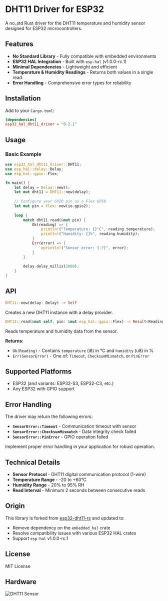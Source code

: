 # DHT11 Driver for ESP32

A no_std Rust driver for the DHT11 temperature and humidity sensor designed for ESP32 microcontrollers.

## Features

- **No Standard Library** - Fully compatible with embedded environments
- **ESP32 HAL Integration** - Built with `esp-hal` (v1.0.0-rc.1)
- **Minimal Dependencies** - Lightweight and efficient
- **Temperature & Humidity Readings** - Returns both values in a single read
- **Error Handling** - Comprehensive error types for reliability

## Installation

Add to your `Cargo.toml`:

```toml
[dependencies]
esp32_hal_dht11_driver = "0.2.1"
```

## Usage

### Basic Example

```rust
use esp32_hal_dht11_driver::DHT11;
use esp_hal::delay::Delay;
use esp_hal::gpio::Flex;

fn main() {
    let delay = Delay::new();
    let mut dht11 = DHT11::new(delay);
    
    // Configure your GPIO pin as a Flex GPIO
    let mut pin = Flex::new(io.gpio2);
    
    loop {
        match dht11.read(&mut pin) {
            Ok(reading) => {
                println!("Temperature: {}°C", reading.temperature);
                println!("Humidity: {}%", reading.humidity);
            }
            Err(error) => {
                eprintln!("Sensor error: {:?}", error);
            }
        }
        
        delay.delay_millis(2000);
    }
}
```

## API

```rust
DHT11::new(delay: Delay) -> Self
```

Creates a new DHT11 instance with a delay provider.

```rust
DHT11::read(&mut self, pin: &mut esp_hal::gpio::Flex) -> Result<Reading, SensorError>
```

Reads temperature and humidity data from the sensor.

**Returns:**
- `Ok(Reading)` - Contains `temperature` (i8) in °C and `humidity` (u8) in %
- `Err(SensorError)` - One of: `Timeout`, `ChecksumMismatch`, or `PinError`

## Supported Platforms

- ESP32 (and variants: ESP32-S3, ESP32-C3, etc.)
- Any ESP32 with GPIO support

## Error Handling

The driver may return the following errors:

- **`SensorError::Timeout`** - Communication timeout with sensor
- **`SensorError::ChecksumMismatch`** - Data integrity check failed
- **`SensorError::PinError`** - GPIO operation failed

Implement proper error handling in your application for robust operation.

## Technical Details

- **Sensor Protocol** - DHT11 digital communication protocol (1-wire)
- **Temperature Range** - -20 to +60°C
- **Humidity Range** - 20% to 95% RH
- **Read Interval** - Minimum 2 seconds between consecutive reads

## Origin

This library is forked from [esp32-dht11-rs](https://github.com/nor236/esp32-dht11-rs) and updated to:
- Remove dependency on the `embedded_hal` crate
- Resolve compatibility issues with various ESP32 HAL crates
- Support `esp-hal` v1.0.0-rc.1

## License

MIT License

## Hardware

![DHT11 Sensor](image/dht11_temperature_humidity_sensor.jpg)